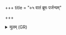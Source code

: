 +++
title = "०५ वातं ब्रूमः पर्जन्यम्"

+++
<details><summary>मूलम् (GR)</summary>

वातं ब्रूमः पर्जन्यम्  
अन्तरिक्षम् अथो दिशः ।  
आशाश् च सर्वा ब्रूमस्  
ते (…) ॥ +++(see 1d)+++
</details>